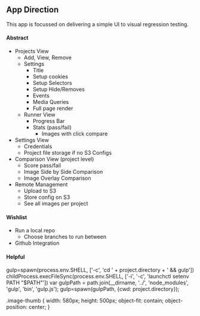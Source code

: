 ## App Direction

This app is focussed on delivering a simple UI to visual regression testing.

#### Abstract

  * Projects View
    * Add, View, Remove
    * Settings
      * Title
      * Setup cookies
      * Setup Selectors
      * Setup Hide/Removes
      * Events
      * Media Queries
      * Full page render
    * Runner View
      * Progress Bar
      * Stats (pass/fail)
        * Images with click compare
  * Settings View
    * Credentials
    * Project file storage if no S3 Configs
  * Comparison View (project level)
    * Score pass/fail
    * Image Side by Side Comparison
    * Image Overlay Comparison
  * Remote Management
    * Upload to S3
    * Store config on S3
    * See all images per project


#### Wishlist

  * Run a local repo
    * Choose branches to run between
  * Github Integration



#### Helpful

gulp=spawn(process.env.SHELL, ['-c', 'cd ' + project.directory + ' && gulp'])
childProcess.execFileSync(process.env.SHELL, ['-i', '-c', 'launchctl setenv PATH "$PATH"'])
var gulpPath = path.join(__dirname, '../', 'node_modules', 'gulp', 'bin', 'gulp.js');
gulp=spawn(gulpPath, {cwd: project.directory});


.image-thumb {
    width: 580px;
    height: 500px;
    object-fit: contain;
    object-position: center;
}
